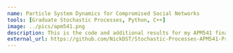 ```yaml
---
name: Particle System Dynamics for Compromised Social Networks
tools: [Graduate Stochastic Processes, Python, C++]
image: ../pics/apm541.png
description: This is the code and additional results for my APM541 final project on "Particle System Dynamics for Compromised Social Networks".
external_url: https://github.com/NickDST/Stochastic-Processes-APM541-Project
---
```

